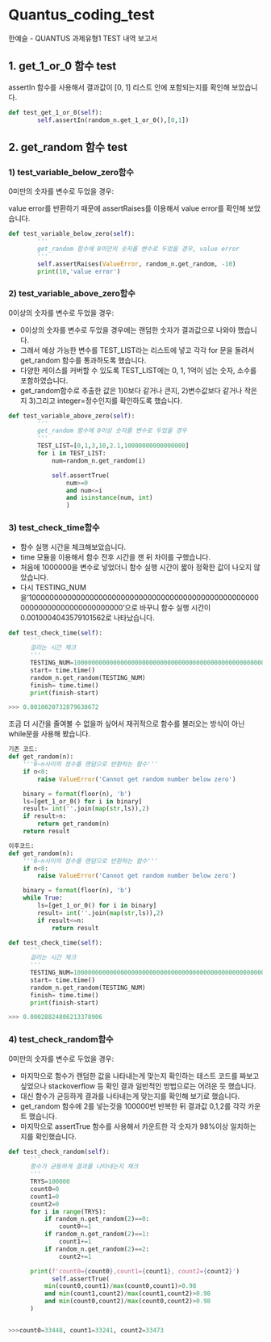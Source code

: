 # Quantus_coding_test
한예슬 - QUANTUS 과제유형1 TEST 내역 보고서

## 1. get_1_or_0 함수 test

assertIn 함수를 사용해서 결과값이 [0, 1] 리스트 안에 포함되는지를 확인해 보았습니다.

```python
def test_get_1_or_0(self):
        self.assertIn(random_n.get_1_or_0(),[0,1])
```
## 2. get_random 함수 test


### 1) test_variable_below_zero함수

0미만의 숫자를 변수로 두었을 경우:

value error를 반환하기 때문에 assertRaises를 이용해서 value error를 확인해 보았습니다.

```python
def test_variable_below_zero(self):
        '''
        get_random 함수에 0미만의 숫자를 변수로 두었을 경우, value error
        '''
        self.assertRaises(ValueError, random_n.get_random, -10)
        print(10,'value error')
```
### 2) test_variable_above_zero함수

0이상의 숫자를 변수로 두었을 경우:

- 0이상의 숫자를 변수로 두었을 경우에는 랜덤한 숫자가 결과값으로 나와야 했습니다.
- 그래서 예상 가능한 변수를 TEST_LIST라는 리스트에 넣고 각각 for 문을 돌려서 get_random 함수를 통과하도록 했습니다.
- 다양한 케이스를 커버할 수 있도록 TEST_LIST에는  0, 1, 1억이 넘는 숫자, 소수를 포함하였습니다.
- get_random함수로 추출한 값은 1)0보다 같거나 큰지, 2)변수값보다 같거나 작은지 3)그리고 integer=정수인지를 확인하도록 했습니다.

```python
def test_variable_above_zero(self):
        '''
        get_random 함수에 0이상 숫자를 변수로 두었을 경우
        '''
        TEST_LIST=[0,1,3,10,2.1,10000000000000000]
        for i in TEST_LIST:
            num=random_n.get_random(i)

            self.assertTrue(
                num>=0 
                and num<=i 
                and isinstance(num, int)
                )
```
### 3) test_check_time함수

- 함수 실행 시간을 체크해보았습니다.
- time 모듈을 이용해서 함수 전후 시간을 잰 뒤 차이를 구했습니다.
- 처음에 1000000을 변수로 넣었더니 함수 실행 시간이 짧아 정확한 값이 나오지 않았습니다.
- 다시 TESTING_NUM을’100000000000000000000000000000000000000000000000000000000000000000000000000’으로 바꾸니 함수 실행 시간이 0.0010004043579101562로 나타났습니다.

```python
def test_check_time(self):
      '''
      걸리는 시간 체크
      '''
      TESTING_NUM=100000000000000000000000000000000000000000000000000000000000000000000000000
      start= time.time()
      random_n.get_random(TESTING_NUM)
      finish= time.time()
      print(finish-start)

>>> 0.0010020732879638672
```
조금 더 시간을 줄여볼 수 없을까 싶어서 재귀적으로 함수를 불러오는 방식이 아닌 while문을 사용해 봤습니다. 
```python
기존 코드:
def get_random(n):
    '''0~n사이의 정수를 랜덤으로 반환하는 함수'''
    if n<0:
        raise ValueError('Cannot get random number below zero')

    binary = format(floor(n), 'b')
    ls=[get_1_or_0() for i in binary]
    result= int(''.join(map(str,ls)),2)
    if result>n:
        return get_random(n)
    return result

이후코드:
def get_random(n):
    '''0~n사이의 정수를 랜덤으로 반환하는 함수'''
    if n<0:
        raise ValueError('Cannot get random number below zero')

    binary = format(floor(n), 'b')
    while True:
        ls=[get_1_or_0() for i in binary]
        result= int(''.join(map(str,ls)),2)
        if result<=n:
            return result
```
```python
def test_check_time(self):
      '''
      걸리는 시간 체크
      '''
      TESTING_NUM=100000000000000000000000000000000000000000000000000000000000000000000000000
      start= time.time()
      random_n.get_random(TESTING_NUM)
      finish= time.time()
      print(finish-start)

>>> 0.00028824806213378906
```
### 4) test_check_random함수

0미만의 숫자를 변수로 두었을 경우:

- 마지막으로 함수가 랜덤한 값을 나타내는게 맞는지 확인하는 테스트 코드를 짜보고 싶었으나 stackoverflow 등 확인 결과 일반적인 방법으로는 어려운 듯 했습니다.
- 대신 함수가 균등하게 결과를 나타내는게 맞는지를 확인해 보기로 했습니다.
- get_random 함수에 2를 넣는것을 100000번 반복한 뒤 결과값 0,1,2를 각각 카운트 했습니다.
- 마지막으로 assertTrue 함수를 사용해서 카운트한 각 숫자가 98%이상 일치하는지를 확인했습니다.

```python
def test_check_random(self):
      '''
      함수가 균등하게 결과를 나타내는지 체크
      '''
      TRYS=100000
      count0=0
      count1=0
      count2=0
      for i in range(TRYS):
          if random_n.get_random(2)==0:
              count0+=1
          if random_n.get_random(2)==1:
              count1+=1
          if random_n.get_random(2)==2:
              count2+=1

      print(f'count0={count0},count1={count1}, count2={count2}')
			self.assertTrue(
          min(count0,count1)/max(count0,count1)>0.98
          and min(count1,count2)/max(count1,count2)>0.98
          and min(count0,count2)/max(count0,count2)>0.98
      )


>>>count0=33448, count1=33241, count2=33473
```
